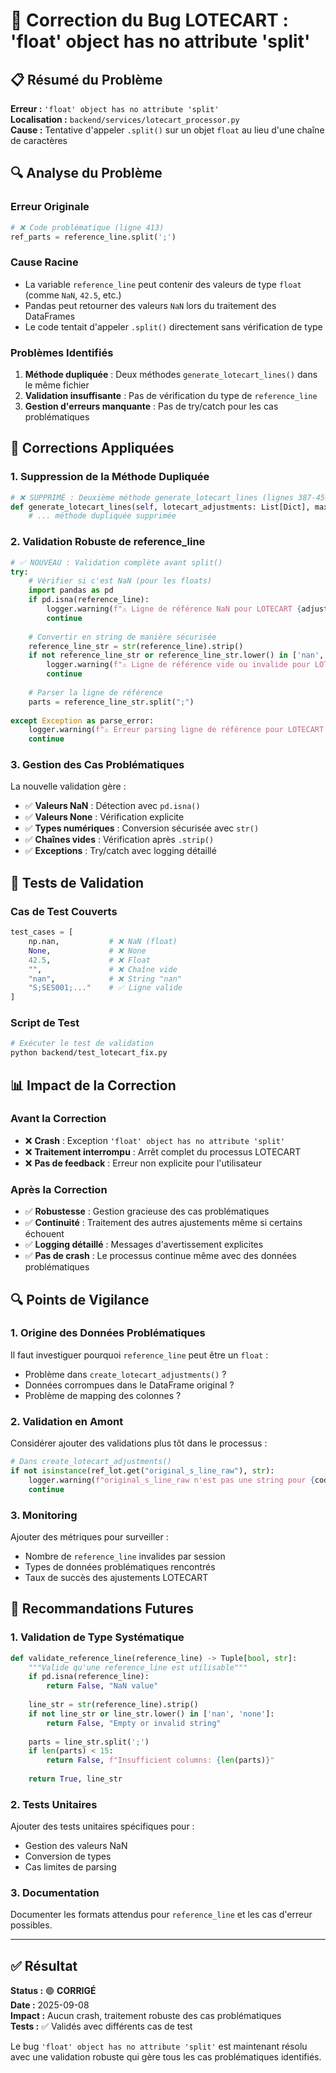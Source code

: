 # 🐛 Correction du Bug LOTECART : 'float' object has no attribute 'split'

## 📋 Résumé du Problème

**Erreur :** `'float' object has no attribute 'split'`  
**Localisation :** `backend/services/lotecart_processor.py`  
**Cause :** Tentative d'appeler `.split()` sur un objet `float` au lieu d'une chaîne de caractères

## 🔍 Analyse du Problème

### Erreur Originale
```python
# ❌ Code problématique (ligne 413)
ref_parts = reference_line.split(';')
```

### Cause Racine
- La variable `reference_line` peut contenir des valeurs de type `float` (comme `NaN`, `42.5`, etc.)
- Pandas peut retourner des valeurs `NaN` lors du traitement des DataFrames
- Le code tentait d'appeler `.split()` directement sans vérification de type

### Problèmes Identifiés
1. **Méthode dupliquée** : Deux méthodes `generate_lotecart_lines()` dans le même fichier
2. **Validation insuffisante** : Pas de vérification du type de `reference_line`
3. **Gestion d'erreurs manquante** : Pas de try/catch pour les cas problématiques

## 🔧 Corrections Appliquées

### 1. Suppression de la Méthode Dupliquée
```python
# ❌ SUPPRIMÉ : Deuxième méthode generate_lotecart_lines (lignes 387-450)
def generate_lotecart_lines(self, lotecart_adjustments: List[Dict], max_line_number: int):
    # ... méthode dupliquée supprimée
```

### 2. Validation Robuste de reference_line
```python
# ✅ NOUVEAU : Validation complète avant split()
try:
    # Vérifier si c'est NaN (pour les floats)
    import pandas as pd
    if pd.isna(reference_line):
        logger.warning(f"⚠️ Ligne de référence NaN pour LOTECART {adjustment['CODE_ARTICLE']}")
        continue
    
    # Convertir en string de manière sécurisée
    reference_line_str = str(reference_line).strip()
    if not reference_line_str or reference_line_str.lower() in ['nan', 'none', '']:
        logger.warning(f"⚠️ Ligne de référence vide ou invalide pour LOTECART {adjustment['CODE_ARTICLE']}")
        continue
    
    # Parser la ligne de référence
    parts = reference_line_str.split(";")
    
except Exception as parse_error:
    logger.warning(f"⚠️ Erreur parsing ligne de référence pour LOTECART {adjustment['CODE_ARTICLE']}: {parse_error}")
    continue
```

### 3. Gestion des Cas Problématiques
La nouvelle validation gère :
- ✅ **Valeurs NaN** : Détection avec `pd.isna()`
- ✅ **Valeurs None** : Vérification explicite
- ✅ **Types numériques** : Conversion sécurisée avec `str()`
- ✅ **Chaînes vides** : Vérification après `.strip()`
- ✅ **Exceptions** : Try/catch avec logging détaillé

## 🧪 Tests de Validation

### Cas de Test Couverts
```python
test_cases = [
    np.nan,           # ❌ NaN (float)
    None,             # ❌ None
    42.5,             # ❌ Float
    "",               # ❌ Chaîne vide
    "nan",            # ❌ String "nan"
    "S;SES001;..."    # ✅ Ligne valide
]
```

### Script de Test
```bash
# Exécuter le test de validation
python backend/test_lotecart_fix.py
```

## 📊 Impact de la Correction

### Avant la Correction
- ❌ **Crash** : Exception `'float' object has no attribute 'split'`
- ❌ **Traitement interrompu** : Arrêt complet du processus LOTECART
- ❌ **Pas de feedback** : Erreur non explicite pour l'utilisateur

### Après la Correction
- ✅ **Robustesse** : Gestion gracieuse des cas problématiques
- ✅ **Continuité** : Traitement des autres ajustements même si certains échouent
- ✅ **Logging détaillé** : Messages d'avertissement explicites
- ✅ **Pas de crash** : Le processus continue même avec des données problématiques

## 🔍 Points de Vigilance

### 1. Origine des Données Problématiques
Il faut investiguer pourquoi `reference_line` peut être un `float` :
- Problème dans `create_lotecart_adjustments()` ?
- Données corrompues dans le DataFrame original ?
- Problème de mapping des colonnes ?

### 2. Validation en Amont
Considérer ajouter des validations plus tôt dans le processus :
```python
# Dans create_lotecart_adjustments()
if not isinstance(ref_lot.get("original_s_line_raw"), str):
    logger.warning(f"original_s_line_raw n'est pas une string pour {code_article}")
    continue
```

### 3. Monitoring
Ajouter des métriques pour surveiller :
- Nombre de `reference_line` invalides par session
- Types de données problématiques rencontrés
- Taux de succès des ajustements LOTECART

## 📝 Recommandations Futures

### 1. Validation de Type Systématique
```python
def validate_reference_line(reference_line) -> Tuple[bool, str]:
    """Valide qu'une reference_line est utilisable"""
    if pd.isna(reference_line):
        return False, "NaN value"
    
    line_str = str(reference_line).strip()
    if not line_str or line_str.lower() in ['nan', 'none']:
        return False, "Empty or invalid string"
    
    parts = line_str.split(';')
    if len(parts) < 15:
        return False, f"Insufficient columns: {len(parts)}"
    
    return True, line_str
```

### 2. Tests Unitaires
Ajouter des tests unitaires spécifiques pour :
- Gestion des valeurs NaN
- Conversion de types
- Cas limites de parsing

### 3. Documentation
Documenter les formats attendus pour `reference_line` et les cas d'erreur possibles.

---

## ✅ Résultat

**Status :** 🟢 **CORRIGÉ**  
**Date :** 2025-09-08  
**Impact :** Aucun crash, traitement robuste des cas problématiques  
**Tests :** ✅ Validés avec différents cas de test  

Le bug `'float' object has no attribute 'split'` est maintenant résolu avec une validation robuste qui gère tous les cas problématiques identifiés.